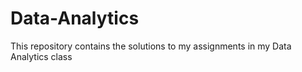 # Data-Analytics
This repository contains the solutions to my assignments in my Data Analytics class
